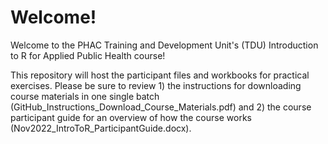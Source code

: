 # Welcome!

Welcome to the PHAC Training and Development Unit's (TDU) Introduction to R for Applied Public Health course!

This repository will host the participant files and workbooks for practical exercises. Please be sure to review 1) the instructions for downloading course materials in one single batch (GitHub_Instructions_Download_Course_Materials.pdf) and 2) the course participant guide for an overview of how the course works (Nov2022_IntroToR_ParticipantGuide.docx).
